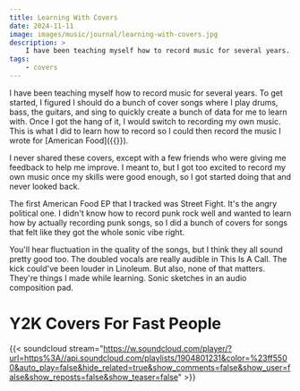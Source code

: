 ```yaml
---
title: Learning With Covers
date: 2024-11-11
image: images/music/journal/learning-with-covers.jpg
description: >
    I have been teaching myself how to record music for several years. To get started, I figured I should do a bunch of cover songs and I would switch to recording my own music once I got the hang of it. I never shared the covers... until now!
tags:
    - covers
---
```


I have been teaching myself how to record music for several years. To get started, I figured I should do a bunch of cover songs where I play drums, bass, the guitars, and sing to quickly create a bunch of data for me to learn with. Once I got the hang of it, I would switch to recording my own music. This is what I did to learn how to record so I could then record the music I wrote for [American Food]({{<ref americanf00d >}}).

I never shared these covers, except with a few friends who were giving me feedback to help me improve. I meant to, but I got too excited to record my own music once my skills were good enough, so I got started doing that and never looked back.

The first American Food EP that I tracked was Street Fight. It's the angry political one. I didn't know how to record punk rock well and wanted to learn how by actually recording punk songs, so I did a bunch of covers for songs that felt like they got the whole sonic vibe right.

You'll hear fluctuation in the quality of the songs, but I think they all sound pretty good too. The doubled vocals are really audible in This Is A Call. The kick could've been louder in Linoleum. But also, none of that matters. They're things I made while learning. Sonic sketches in an audio composition pad.


# Y2K Covers For Fast People

{{< soundcloud stream="https://w.soundcloud.com/player/?url=https%3A//api.soundcloud.com/playlists/1904801231&color=%23ff5500&auto_play=false&hide_related=true&show_comments=false&show_user=false&show_reposts=false&show_teaser=false" >}}

